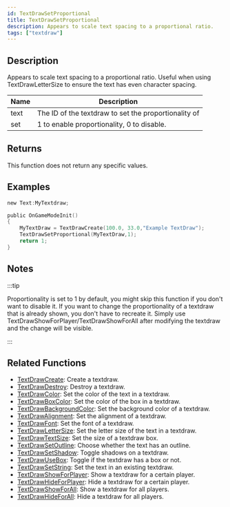 ```yaml
---
id: TextDrawSetProportional
title: TextDrawSetProportional
description: Appears to scale text spacing to a proportional ratio.
tags: ["textdraw"]
---
```


## Description

Appears to scale text spacing to a proportional ratio. Useful when using TextDrawLetterSize to ensure the text has even character spacing.

| Name | Description                                          |
| ---- | ---------------------------------------------------- |
| text | The ID of the textdraw to set the proportionality of |
| set  | 1 to enable proportionality, 0 to disable.           |

## Returns

This function does not return any specific values.

## Examples

```c
new Text:MyTextdraw;

public OnGameModeInit()
{
    MyTextDraw = TextDrawCreate(100.0, 33.0,"Example TextDraw");
    TextDrawSetProportional(MyTextDraw,1);
    return 1;
}
```

## Notes

:::tip

Proportionality is set to 1 by default, you might skip this function if you don't want to disable it.
If you want to change the proportionality of a textdraw that is already shown, you don't have to recreate it. Simply use TextDrawShowForPlayer/TextDrawShowForAll after modifying the textdraw and the change will be visible.

:::

## Related Functions

- [TextDrawCreate](TextDrawCreate.md): Create a textdraw.
- [TextDrawDestroy](TextDrawDestroy.md): Destroy a textdraw.
- [TextDrawColor](TextDrawColor.md): Set the color of the text in a textdraw.
- [TextDrawBoxColor](TextDrawBoxColor.md): Set the color of the box in a textdraw.
- [TextDrawBackgroundColor](TextDrawBackgroundColor.md): Set the background color of a textdraw.
- [TextDrawAlignment](TextDrawAlignment.md): Set the alignment of a textdraw.
- [TextDrawFont](TextDrawFont.md): Set the font of a textdraw.
- [TextDrawLetterSize](TextDrawLetterSize.md): Set the letter size of the text in a textdraw.
- [TextDrawTextSize](TextDrawTextSize.md): Set the size of a textdraw box.
- [TextDrawSetOutline](TextDrawSetOutline.md): Choose whether the text has an outline.
- [TextDrawSetShadow](TextDrawSetShadow.md): Toggle shadows on a textdraw.
- [TextDrawUseBox](TextDrawUseBox.md): Toggle if the textdraw has a box or not.
- [TextDrawSetString](TextDrawSetString.md): Set the text in an existing textdraw.
- [TextDrawShowForPlayer](TextDrawShowForPlayer.md): Show a textdraw for a certain player.
- [TextDrawHideForPlayer](TextDrawHideForPlayer.md): Hide a textdraw for a certain player.
- [TextDrawShowForAll](TextDrawShowForAll.md): Show a textdraw for all players.
- [TextDrawHideForAll](TextDrawHideForAll.md): Hide a textdraw for all players.
